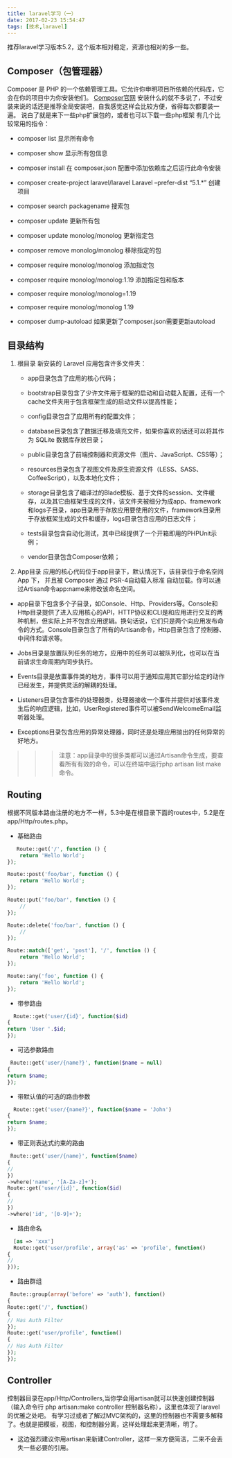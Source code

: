 ```yaml
---
title: laravel学习（一）
date: 2017-02-23 15:54:47
tags: [技术,laravel]
---
```

   推荐laravel学习版本5.2，这个版本相对稳定，资源也相对的多一些。

## Composer（包管理器）
  Composer 是 PHP 的一个依赖管理工具。它允许你申明项目所依赖的代码库，它会在你的项目中为你安装他们。
  [Composer官网](http://www.phpcomposer.com/)
  安装什么的就不多说了，不过安装来说的话还是推荐全局安装吧，自我感觉这样会比较方便，省得每次都要装一遍。
   说白了就是来下一些php扩展包的，或者也可以下载一些php框架
   有几个比较常用的指令：
    
* composer list 显示所有命令

* composer show 显示所有包信息

* composer install 在 composer.json 配置中添加依赖库之后运行此命令安装

* composer create-project laravel/laravel Laravel –prefer-dist “5.1.*” 创建项目

* composer search packagename 搜索包

* composer update 更新所有包

* composer update monolog/monolog 更新指定包

* composer remove monolog/monolog 移除指定的包

* composer require monolog/monolog 添加指定包

* composer require monolog/monolog:1.19 添加指定包和版本

* composer require monolog/monolog=1.19

* composer require monolog/monolog 1.19

* composer dump-autoload 如果更新了composer.json需要更新autoload

## 目录结构
  1. 根目录
新安装的 Laravel 应用包含许多文件夹：

     * app目录包含了应用的核心代码；     

     * bootstrap目录包含了少许文件用于框架的启动和自动载入配置，还有一个cache文件夹用于包含框架生成的启动文件以提高性能；     

     * config目录包含了应用所有的配置文件；

     * database目录包含了数据迁移及填充文件，如果你喜欢的话还可以将其作为 SQLite 数据库存放目录；

     * public目录包含了前端控制器和资源文件（图片、JavaScript、CSS等）；

     * resources目录包含了视图文件及原生资源文件（LESS、SASS、CoffeeScript），以及本地化文件；

     * storage目录包含了编译过的Blade模板、基于文件的session、文件缓存，以及其它由框架生成的文件，该文件夹被细分为成app、framework和logs子目录，app目录用于存放应用要使用的文件，framework目录用于存放框架生成的文件和缓存，logs目录包含应用的日志文件；

     * tests目录包含自动化测试，其中已经提供了一个开箱即用的PHPUnit示例；

     * vendor目录包含Composer依赖；

2. App目录
应用的核心代码位于app目录下，默认情况下，该目录位于命名空间 App 下，  并且被 Composer 通过 PSR-4自动载入标准 自动加载。你可以通过Artisan命令app:name来修改该命名空间。
* app目录下包含多个子目录，如Console、Http、Providers等。Console和Http目录提供了进入应用核心的API，HTTP协议和CLI是和应用进行交互的两种机制，但实际上并不包含应用逻辑。换句话说，它们只是两个向应用发布命令的方式。Console目录包含了所有的Artisan命令，Http目录包含了控制器、中间件和请求等。

* Jobs目录是放置队列任务的地方，应用中的任务可以被队列化，也可以在当前请求生命周期内同步执行。

* Events目录是放置事件类的地方，事件可以用于通知应用其它部分给定的动作已经发生，并提供灵活的解耦的处理。

* Listeners目录包含事件的处理器类，处理器接收一个事件并提供对该事件发生后的响应逻辑，比如，UserRegistered事件可以被SendWelcomeEmail监听器处理。

* Exceptions目录包含应用的异常处理器，同时还是处理应用抛出的任何异常的好地方。

>>>注意：app目录中的很多类都可以通过Artisan命令生成，要查看所有有效的命令，可以在终端中运行php artisan list make命令。

## Routing
  根据不同版本路由注册的地方不一样，5.3中是在根目录下面的routes中，5.2是在app/Http/routes.php。
   * 基础路由
```php
   Route::get('/', function () {
    return 'Hello World';
});

Route::post('foo/bar', function () {
    return 'Hello World';
});

Route::put('foo/bar', function () {
    //
});

Route::delete('foo/bar', function () {
    //
}); 

Route::match(['get', 'post'], '/', function () {
    return 'Hello World';
});

Route::any('foo', function () {
    return 'Hello World';
});
```
  * 带参路由 
```php
  Route::get('user/{id}', function($id)
{
return 'User '.$id;
});
```
  * 可选参数路由
```php
 Route::get('user/{name?}', function($name = null)
{
return $name;
});
```
 * 带默认值的可选的路由参数
```php
  Route::get('user/{name?}', function($name = 'John')
{
return $name;
});
```
* 带正则表达式约束的路由
```php
 Route::get('user/{name}', function($name)
{
//
})
->where('name', '[A-Za-z]+');
Route::get('user/{id}', function($id)
{
//
})
->where('id', '[0-9]+');
```
* 路由命名
```php
  [as => 'xxx']
  Route::get('user/profile', array('as' => 'profile', function()
{
//
}));
```
* 路由群组
```php
 Route::group(array('before' => 'auth'), function()
{
Route::get('/', function()
{
// Has Auth Filter
});
Route::get('user/profile', function()
{
// Has Auth Filter
});
});
```

## Controller
控制器目录在app/Http/Controllers,当你学会用artisan就可以快速创建控制器（输入命令行 php artisan:make controller 控制器名称），这里也体现了laravel的优雅之处吧。
有学习过或者了解过MVC架构的，这里的控制器也不需要多解释了。也就是把模板，视图，和控制器分离，这样处理起来更清晰，明了。
  * 这边强烈建议你用artisan来新建Controller，这样一来方便简洁，二来不会丢失一些必要的引用。






  


